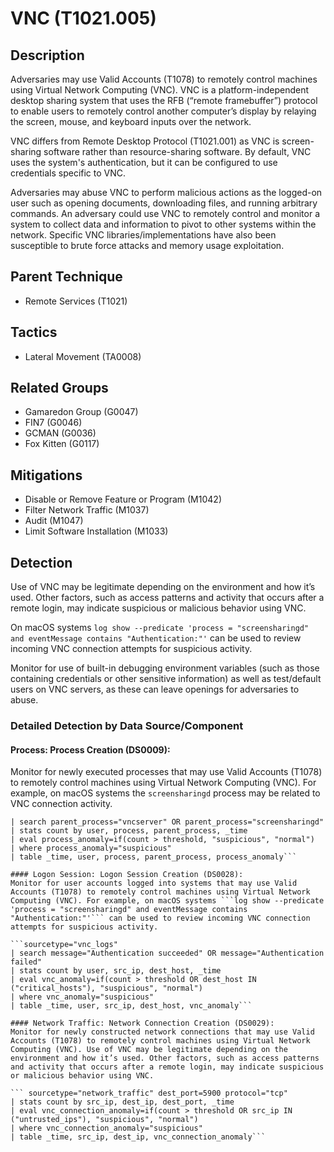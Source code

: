 # VNC (T1021.005)

## Description
Adversaries may use Valid Accounts (T1078) to remotely control machines using Virtual Network Computing (VNC).  VNC is a platform-independent desktop sharing system that uses the RFB (“remote framebuffer”) protocol to enable users to remotely control another computer’s display by relaying the screen, mouse, and keyboard inputs over the network.

VNC differs from Remote Desktop Protocol (T1021.001) as VNC is screen-sharing software rather than resource-sharing software. By default, VNC uses the system's authentication, but it can be configured to use credentials specific to VNC.

Adversaries may abuse VNC to perform malicious actions as the logged-on user such as opening documents, downloading files, and running arbitrary commands. An adversary could use VNC to remotely control and monitor a system to collect data and information to pivot to other systems within the network. Specific VNC libraries/implementations have also been susceptible to brute force attacks and memory usage exploitation.

## Parent Technique
- Remote Services (T1021)

## Tactics
- Lateral Movement (TA0008)

## Related Groups
- Gamaredon Group (G0047)
- FIN7 (G0046)
- GCMAN (G0036)
- Fox Kitten (G0117)

## Mitigations
- Disable or Remove Feature or Program (M1042)
- Filter Network Traffic (M1037)
- Audit (M1047)
- Limit Software Installation (M1033)

## Detection
Use of VNC may be legitimate depending on the environment and how it’s used. Other factors, such as access patterns and activity that occurs after a remote login, may indicate suspicious or malicious behavior using VNC.

On macOS systems ```log show --predicate 'process = "screensharingd" and eventMessage contains "Authentication:"'``` can be used to review incoming VNC connection attempts for suspicious activity.

Monitor for use of built-in debugging environment variables (such as those containing credentials or other sensitive information) as well as test/default users on VNC servers, as these can leave openings for adversaries to abuse.

### Detailed Detection by Data Source/Component
#### Process: Process Creation (DS0009): 
Monitor for newly executed processes that may use Valid Accounts (T1078) to remotely control machines using Virtual Network Computing (VNC). For example, on macOS systems the ```screensharingd``` process may be related to VNC connection activity.

```source="/var/log/audit/audit.log" OR source="/var/log/vncserver.log"
| search parent_process="vncserver" OR parent_process="screensharingd"
| stats count by user, process, parent_process, _time
| eval process_anomaly=if(count > threshold, "suspicious", "normal")
| where process_anomaly="suspicious"
| table _time, user, process, parent_process, process_anomaly```

#### Logon Session: Logon Session Creation (DS0028): 
Monitor for user accounts logged into systems that may use Valid Accounts (T1078) to remotely control machines using Virtual Network Computing (VNC). For example, on macOS systems ```log show --predicate 'process = "screensharingd" and eventMessage contains "Authentication:"'``` can be used to review incoming VNC connection attempts for suspicious activity. 

```sourcetype="vnc_logs"
| search message="Authentication succeeded" OR message="Authentication failed"
| stats count by user, src_ip, dest_host, _time
| eval vnc_anomaly=if(count > threshold OR dest_host IN ("critical_hosts"), "suspicious", "normal")
| where vnc_anomaly="suspicious"
| table _time, user, src_ip, dest_host, vnc_anomaly```

#### Network Traffic: Network Connection Creation (DS0029): 
Monitor for newly constructed network connections that may use Valid Accounts (T1078) to remotely control machines using Virtual Network Computing (VNC). Use of VNC may be legitimate depending on the environment and how it’s used. Other factors, such as access patterns and activity that occurs after a remote login, may indicate suspicious or malicious behavior using VNC. 

``` sourcetype="network_traffic" dest_port=5900 protocol="tcp"
| stats count by src_ip, dest_ip, dest_port, _time
| eval vnc_connection_anomaly=if(count > threshold OR src_ip IN ("untrusted_ips"), "suspicious", "normal")
| where vnc_connection_anomaly="suspicious"
| table _time, src_ip, dest_ip, vnc_connection_anomaly```

